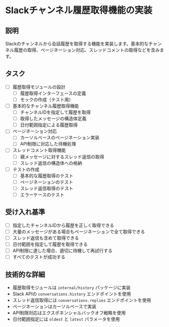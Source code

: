 # Slackチャンネル履歴取得機能の実装

## 説明
Slackのチャンネルから会話履歴を取得する機能を実装します。基本的なチャンネル履歴の取得、ページネーション対応、スレッドコメントの取得などを含みます。

## タスク
- [ ] 履歴取得モジュールの設計
  - [ ] 履歴取得インターフェースの定義
  - [ ] モックの作成（テスト用）
- [ ] 基本的なチャンネル履歴取得機能
  - [ ] チャンネルIDを指定して履歴を取得
  - [ ] 取得したメッセージの構造体定義
  - [ ] 日付範囲指定による履歴取得
- [ ] ページネーション対応
  - [ ] カーソルベースのページネーション実装
  - [ ] API制限に対応した待機処理
- [ ] スレッドコメント取得機能
  - [ ] 親メッセージに対するスレッド返信の取得
  - [ ] スレッド返信の構造体への格納
- [ ] テストの作成
  - [ ] 基本的な履歴取得のテスト
  - [ ] ページネーションのテスト
  - [ ] スレッド返信取得のテスト
  - [ ] エラーケースのテスト

## 受け入れ基準
- [ ] 指定したチャンネルIDから履歴を正しく取得できる
- [ ] 大量のメッセージがある場合もページネーションで全て取得できる
- [ ] スレッド返信も含めて取得できる
- [ ] 日付範囲を指定して履歴を取得できる
- [ ] API制限に達した場合、適切に待機して再試行する
- [ ] すべてのテストが成功する

## 技術的な詳細
- 履歴取得モジュールは `internal/history` パッケージに実装
- Slack APIの `conversations.history` エンドポイントを使用
- スレッド返信取得には `conversations.replies` エンドポイントを使用
- ページネーションはカーソルベースで実装
- API制限対応はエクスポネンシャルバックオフ戦略を使用
- 日付範囲指定には `oldest` と `latest` パラメータを使用